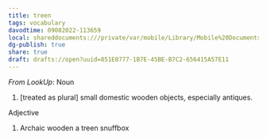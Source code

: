 ```yaml
---
title: treen
tags: vocabulary
davodtime: 09082022-113659
local: shareddocuments:///private/var/mobile/Library/Mobile%20Documents/iCloud~md~obsidian/Documents/OBSHIDDIAN/drafts/851E0777-1B7E-45BE-B7C2-656415A57E11.md
dg-publish: true
share: true
draft: drafts://open?uuid=851E0777-1B7E-45BE-B7C2-656415A57E11
---
```



*From LookUp*:
Noun
1.	[treated as plural] small domestic wooden objects, especially antiques.


Adjective
1.	Archaic wooden
a treen snuffbox
